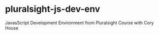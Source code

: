 # pluralsight-js-dev-env
JavasScript Development Environment from Pluralsight Course with Cory House
